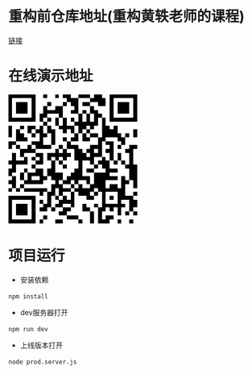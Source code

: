 # 重构前仓库地址(重构黄轶老师的课程)
[链接](https://github.com/ustbhuangyi/vue-sell) 

# 在线演示地址
![](./url.png)

# 项目运行
+ 安装依赖  

``` npm install ```  

+ dev服务器打开  

``` npm run dev ```  

+ 上线版本打开  

``` node prod.server.js ```

